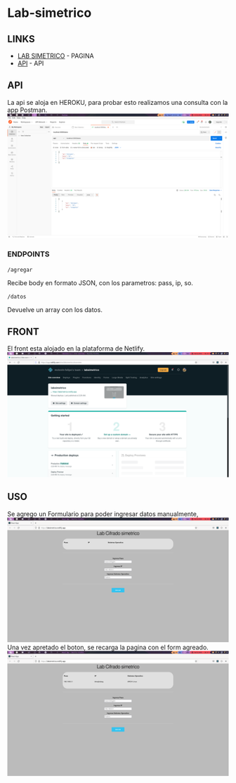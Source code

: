 # Lab-simetrico
## LINKS
* [LAB SIMETRICO](https://labsimetrico.netlify.app/) - PAGINA
* [API](https://labsimetrico.herokuapp.com/) - API  

## API
La api se aloja en HEROKU, para probar esto realizamos una consulta con la app Postman.
![Alt text](./img/api.png?raw=true "Postman Probando API")
### ENDPOINTS
```
/agregar
```
Recibe body en formato JSON, con los parametros: 
pass, ip, so.

```
/datos
```
Devuelve un array con los datos.
## FRONT
El front esta alojado en la plataforma de Netlify.
 ![Alt text](./img/net.png?raw=true "Netlify")
## USO
 Se agrego un Formulario para poder ingresar datos manualmente,
  ![Alt text](./img/dp1.png?raw=true "Sitio")
Una vez apretado el boton, se recarga la pagina con el form agreado.
 ![Alt text](./img/ejemplo.png?raw=true "Ejemplo")
